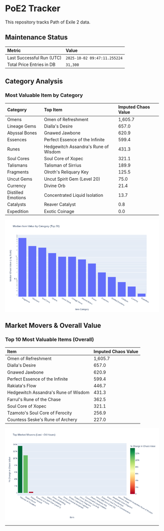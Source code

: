 # PoE2 Tracker

This repository tracks Path of Exile 2 data.

## Maintenance Status

<!-- START_MAINTENANCE -->
| Metric | Value |
|:---|:---|
| Last Successful Run (UTC) | `2025-10-02 09:47:11.255224` |
| Total Price Entries in DB | `31,300` |

<!-- END_MAINTENANCE -->

## Category Analysis

<!-- START_CATEGORY_ANALYSIS -->
### Most Valuable Item by Category
| Category | Top Item | Imputed Chaos Value |
| :--- | :--- | :--- |
| Omens | Omen of Refreshment | 1,605.7 |
| Lineage Gems | Dialla's Desire | 657.0 |
| Abyssal Bones | Gnawed Jawbone | 620.9 |
| Essences | Perfect Essence of the Infinite | 599.4 |
| Runes | Hedgewitch Assandra's Rune of Wisdom | 431.3 |
| Soul Cores | Soul Core of Xopec | 321.1 |
| Talismans | Talisman of Sirrius | 189.9 |
| Fragments | Olroth's Reliquary Key | 125.5 |
| Uncut Gems | Uncut Spirit Gem (Level 20) | 75.0 |
| Currency | Divine Orb | 21.4 |
| Distilled Emotions | Concentrated Liquid Isolation | 13.7 |
| Catalysts | Reaver Catalyst | 0.8 |
| Expedition | Exotic Coinage | 0.0 |


![Category Analysis Chart](charts/category_analysis.png)
<!-- END_CATEGORY_ANALYSIS -->

## Market Movers & Overall Value

<!-- START_ANALYSIS -->
### Top 10 Most Valuable Items (Overall)
| Item | Imputed Chaos Value |
| :--- | :--- |
| Omen of Refreshment | 1,605.7 |
| Dialla's Desire | 657.0 |
| Gnawed Jawbone | 620.9 |
| Perfect Essence of the Infinite | 599.4 |
| Rakiata's Flow | 446.7 |
| Hedgewitch Assandra's Rune of Wisdom | 431.3 |
| Farrul's Rune of the Chase | 362.5 |
| Soul Core of Xopec | 321.1 |
| Tzamoto's Soul Core of Ferocity | 256.9 |
| Countess Seske's Rune of Archery | 227.0 |


![Market Movers Chart](charts/market_movers.png)
<!-- END_ANALYSIS -->

---
